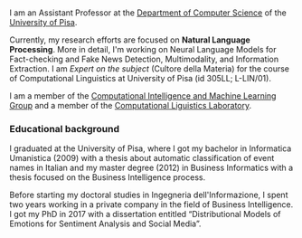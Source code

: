 # 


I am an Assistant Professor at the [Department of Computer Science](https://di.unipi.it) of the [University of Pisa](https://www.unipi.it). 

Currently, my research efforts are focused on **Natural Language Processing**. More in detail,  I'm working on Neural Language Models for Fact-checking and Fake News Detection, Multimodality, and Information Extraction.
I am *Expert on the subject* (Cultore della Materia) for the course of Computational Linguistics at University of Pisa (id 305LL; L-LIN/01).

I am a member of the [Computational Intelligence and Machine Learning Group](https://ciml.di.unipi.it) and a member of the [Computational Liguistics Laboratory](https://colinglab.fileli.unipi.it).

### Educational background
I graduated at the University of Pisa, where I got my bachelor in Informatica Umanistica (2009) with a thesis about automatic classification of event names in Italian and my master degree (2012) in Business Informatics with a thesis focused on the Business Intelligence process.

Before starting my doctoral studies in Ingegneria dell'Informazione, I spent two years working in a private company in the field of Business Intelligence.
I got my PhD in 2017 with a dissertation entitled “Distributional Models of Emotions for Sentiment Analysis and Social Media”.
